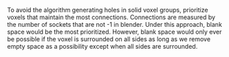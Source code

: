 To avoid the algorithm generating holes in solid voxel groups, prioritize voxels that maintain the most connections. Connections are measured by the number of sockets that are not -1 in blender.
Under this approach, blank space would be the most prioritized. However, blank space would only ever be possible if the voxel is surrounded on all sides as long as we remove empty space as a possibility except when all sides are surrounded.